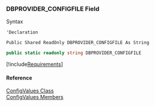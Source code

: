 ﻿### DBPROVIDER_CONFIGFILE Field

Syntax

```vbnet
'Declaration

Public Shared ReadOnly DBPROVIDER_CONFIGFILE As String
```

```csharp
public static readonly string DBPROVIDER_CONFIGFILE
```

[!include[Requirements](../partials/requirements.md)]



#### Reference

[ConfigValues Class](FChoice.Common~FChoice.Common.ConfigValues.md)  
[ConfigValues Members](FChoice.Common~FChoice.Common.ConfigValues_members.md)